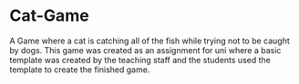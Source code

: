 # Cat-Game
A Game where a cat is catching all of the fish while trying not to be caught by dogs.
This game was created as an assignment for uni where a basic template was created by the teaching staff and the students used the template to create the finished game.
